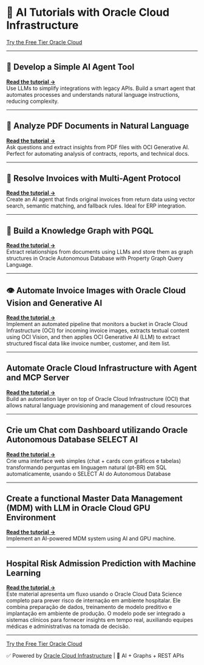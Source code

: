 # 🚀 AI Tutorials with Oracle Cloud Infrastructure



[Try the Free Tier Oracle Cloud](https://www.oracle.com/cloud/free/)

---

## 🔧 Develop a Simple AI Agent Tool  
<a href="https://docs.oracle.com/en/learn/oci-agent-ai/#introduction" target="_blank" rel="noopener noreferrer"><strong>Read the tutorial →</strong></a>  
Use LLMs to simplify integrations with legacy APIs. Build a smart agent that automates processes and understands natural language instructions, reducing complexity.

---

## 📄 Analyze PDF Documents in Natural Language  
<a href="https://docs.oracle.com/en/learn/oci-genai-pdf/" target="_blank" rel="noopener noreferrer"><strong>Read the tutorial →</strong></a>  
Ask questions and extract insights from PDF files with OCI Generative AI. Perfect for automating analysis of contracts, reports, and technical docs.

---

## 🧾 Resolve Invoices with Multi-Agent Protocol  
<a href="https://docs.oracle.com/en/learn/oci-aiagent-mcp-server/" target="_blank" rel="noopener noreferrer"><strong>Read the tutorial →</strong></a>  
Create an AI agent that finds original invoices from return data using vector search, semantic matching, and fallback rules. Ideal for ERP integration.

---

## 🧠 Build a Knowledge Graph with PGQL  
<a href="https://docs.oracle.com/en/learn/oci-graph-23ai/" target="_blank" rel="noopener noreferrer"><strong>Read the tutorial →</strong></a>  
Extract relationships from documents using LLMs and store them as graph structures in Oracle Autonomous Database with Property Graph Query Language.

---

## 👁️ Automate Invoice Images with Oracle Cloud Vision and Generative AI  
<a href="https://docs.oracle.com/en/learn/oci-vision-invoice" target="_blank" rel="noopener noreferrer"><strong>Read the tutorial →</strong></a>  
Implement an automated pipeline that monitors a bucket in Oracle Cloud Infrastructure (OCI) for incoming invoice images, extracts textual content using OCI Vision, and then applies OCI Generative AI (LLM) to extract structured fiscal data like invoice number, customer, and item list.

---
## Automate Oracle Cloud Infrastructure with Agent and MCP Server
<a href="https://github.com/hoshikawa2/agent_oci_automation" target="_blank" rel="noopener noreferrer"><strong>Read the tutorial →</strong></a>  
Build an automation layer on top of Oracle Cloud Infrastructure (OCI) that allows natural language provisioning and management of cloud resources

---
## Crie um Chat com Dashboard utilizando Oracle Autonomous Database SELECT AI
<a href="https://github.com/hoshikawa2/select_ai" target="_blank" rel="noopener noreferrer"><strong>Read the tutorial →</strong></a>  
Crie uma interface web simples (chat + cards com gráficos e tabelas) transformando perguntas em linguagem natural (pt-BR) em SQL automaticamente, usando o SELECT AI do Autonomous Database

---
## Create a functional Master Data Management (MDM) with LLM in Oracle Cloud GPU Environment
<a href="https://github.com/hoshikawa2/mdm_project" target="_blank" rel="noopener noreferrer"><strong>Read the tutorial →</strong></a>  
Implement an AI-powered MDM system using AI and GPU machine.

---
## Hospital Risk Admission Prediction with Machine Learning
<a href="https://github.com/hoshikawa2/hospital_risk_admission" target="_blank" rel="noopener noreferrer"><strong>Read the tutorial →</strong></a>  
Este material apresenta um fluxo usando o Oracle Cloud Data Science completo para prever risco de internação em ambiente hospitalar. Ele combina preparação de dados, treinamento de modelo preditivo e implantação em ambiente de produção. O modelo pode ser integrado a sistemas clínicos para fornecer insights em tempo real, auxiliando equipes médicas e administrativas na tomada de decisão.

---

[Try the Free Tier Oracle Cloud](https://www.oracle.com/cloud/free/)



✅ Powered by <a href="https://www.oracle.com/cloud/" target="_blank" rel="noopener noreferrer">Oracle Cloud Infrastructure</a> | 🧠 AI + Graphs + REST APIs
